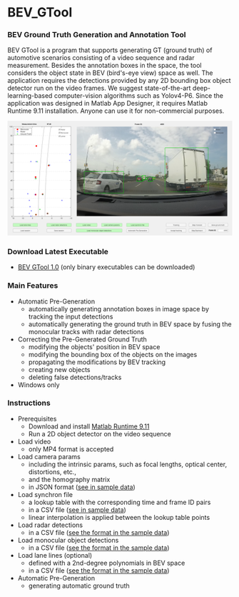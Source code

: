 # BEV_GTool

### BEV Ground Truth Generation and Annotation Tool 
BEV GTool is a program that supports generating GT (ground truth) of automotive scenarios consisting of a video sequence and radar measurement. Besides the annotation boxes in the space, the tool considers the object state in BEV (bird's-eye view) space as well. The application requires the detections provided by any 2D bounding box object detector run on the video frames. We suggest state-of-the-art deep-learning-based computer-vision algorithms such as Yolov4-P6. Since the application was designed in Matlab App Designer, it requires Matlab Runtime 9.11 installation. Anyone can use it for non-commercial purposes.

![My image](https://github.com/lindenmaier94/BEV_GTool/blob/main/BEV_GTool_GUI.png)

### Download Latest Executable
* [BEV GTool 1.0](https://github.com/lindenmaier94/BEV_GTool/releases/download/BEV_GTool_1_0/BEV_GTool_1_0.zip)
(only binary executables can be downloaded)

### Main Features
* Automatic Pre-Generation
  * automatically generating annotation boxes in image space by tracking the input detections
  * automatically generating the ground truth in BEV space by fusing the monocular tracks with radar detections
* Correcting the Pre-Generated Ground Truth
  * modifying the objects' position in BEV space
  * modifying the bounding box of the objects on the images
  * propagating the modifications by BEV tracking
  * creating new objects
  * deleting false detections/tracks
* Windows only

### Instructions
* Prerequisites
  * Download and install [Matlab Runtime 9.11](https://ssd.mathworks.com/supportfiles/downloads/R2021b/Release/7/deployment_files/installer/complete/win64/MATLAB_Runtime_R2021b_Update_7_win64.zip)
  * Run a 2D object detector on the video sequence
* Load video
  * only MP4 format is accepted
* Load camera params
  * including the intrinsic params, such as focal lengths, optical center, distortions, etc.,
  * and the homography matrix
  * in JSON format ([see in sample data](https://github.com/lindenmaier94/BEV_GTool/blob/main/Sample%20Data/cameraParams.json))
* Load synchron file
  * a lookup table with the corresponding time and frame ID pairs
  * in a CSV file ([see in sample data](https://github.com/lindenmaier94/BEV_GTool/blob/main/Sample%20Data/CameraSynchronLUT.csv))
  * linear interpolation is applied between the lookup table points
* Load radar detections
  * in a CSV file ([see the format in the sample data](https://github.com/lindenmaier94/BEV_GTool/blob/main/Sample%20Data/RadarDetections.csv))
* Load monocular object detections
  * in a CSV file ([see the format in the sample data](https://github.com/lindenmaier94/BEV_GTool/blob/main/Sample%20Data/YOLO.csv))
* Load lane lines (optional)
  * defined with a 2nd-degree polynomials in BEV space
  * in a CSV file ([see the format in the sample data](https://github.com/lindenmaier94/BEV_GTool/blob/main/Sample%20Data/LineDetections.csv))
* Automatic Pre-Generation
  * generating automatic ground truth
